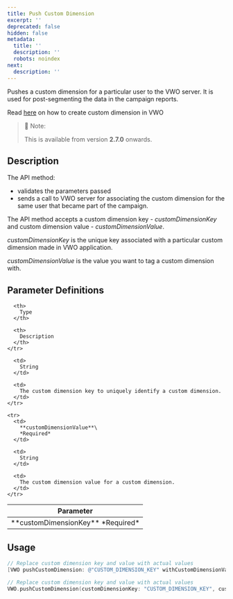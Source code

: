 ```yaml
---
title: Push Custom Dimension
excerpt: ''
deprecated: false
hidden: false
metadata:
  title: ''
  description: ''
  robots: noindex
next:
  description: ''
---
```

Pushes a custom dimension for a particular user to the VWO server. It is used for post-segmenting the data in the campaign reports.

Read [here](https://help.vwo.com/hc/en-us/articles/360038019054-Creating-a-Custom-Dimension-in-VWO) on how to create custom dimension in VWO

> 📘 Note:
>
> This is available from version **2.7.0** onwards.

## Description

The API method:

* validates the parameters passed
* sends a call to VWO server for associating the custom dimension for the same user that became part of the campaign.

The API method accepts a custom dimension key - *customDimensionKey* and custom dimension value - *customDimensionValue*.

*customDimensionKey* is the unique key associated with a particular custom dimension made in VWO application.

*customDimensionValue* is the value you want to tag a custom dimension with.

## Parameter Definitions

<Table align={["left","left","left"]}>
  <thead>
    <tr>
      <th>
        Parameter
      </th>

      <th>
        Type
      </th>

      <th>
        Description
      </th>
    </tr>
  </thead>

  <tbody>
    <tr>
      <td>
        **customDimensionKey**
        *Required*
      </td>

      <td>
        String
      </td>

      <td>
        The custom dimension key to uniquely identify a custom dimension.
      </td>
    </tr>

    <tr>
      <td>
        **customDimensionValue**\
        *Required*
      </td>

      <td>
        String
      </td>

      <td>
        The custom dimension value for a custom dimension.
      </td>
    </tr>
  </tbody>
</Table>

## Usage

```objectivec
// Replace custom dimension key and value with actual values
[VWO pushCustomDimension: @"CUSTOM_DIMENSION_KEY" withCustomDimensionValue: @"CUSTOM_DIMENSION_VALUE"];
```
```swift
// Replace custom dimension key and value with actual values
VWO.pushCustomDimension(customDimensionKey: "CUSTOM_DIMENSION_KEY", customDimensionValue: "CUSTOM_DIMENSION_VALUE")
```
